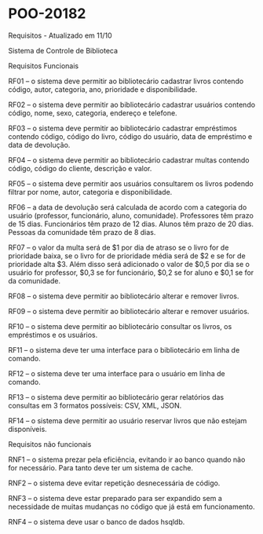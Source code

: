 # POO-20182
Requisitos - Atualizado em 11/10

Sistema de Controle de Biblioteca


Requisitos Funcionais


RF01 – o sistema deve permitir ao bibliotecário cadastrar livros contendo código, autor,
categoria, ano, prioridade e disponibilidade.


RF02 – o sistema deve permitir ao bibliotecário cadastrar usuários contendo código, nome,
sexo, categoria, endereço e telefone.


RF03 – o sistema deve permitir ao bibliotecário cadastrar empréstimos contendo código,
código do livro, código do usuário, data de empréstimo e data de devolução.


RF04 – o sistema deve permitir ao bibliotecário cadastrar multas contendo código, código do
cliente, descrição e valor.


RF05 – o sistema deve permitir aos usuários consultarem os livros podendo filtrar por nome,
autor, categoria e disponibilidade.


RF06 – a data de devolução será calculada de acordo com a categoria do usuário (professor,
funcionário, aluno, comunidade). Professores têm prazo de 15 dias. Funcionários têm prazo de
12 dias. Alunos têm prazo de 20 dias. Pessoas da comunidade têm prazo de 8 dias.


RF07 – o valor da multa será de $1 por dia de atraso se o livro for de prioridade baixa, se o livro
for de prioridade média será de $2 e se for de prioridade alta $3. Além disso será adicionado o
valor de $0,5 por dia se o usuário for professor, $0,3 se for funcionário, $0,2 se for aluno e $0,1
se for da comunidade.


RF08 – o sistema deve permitir ao bibliotecário alterar e remover livros.


RF09 – o sistema deve permitir ao bibliotecário alterar e remover usuários.


RF10 – o sistema deve permitir ao bibliotecário consultar os livros, os empréstimos e os
usuários.


RF11 – o sistema deve ter uma interface para o bibliotecário em linha de comando.


RF12 – o sistema deve ter uma interface para o usuário em linha de comando.


RF13 – o sistema deve permitir ao bibliotecário gerar relatórios das consultas em 3 formatos
possíveis: CSV, XML, JSON.


RF14 – o sistema deve permitir ao usuário reservar livros que não estejam disponíveis.


Requisitos não funcionais


RNF1 – o sistema prezar pela eficiência, evitando ir ao banco quando não for necessário. Para
tanto deve ter um sistema de cache.


RNF2 – o sistema deve evitar repetição desnecessária de código.


RNF3 – o sistema deve estar preparado para ser expandido sem a necessidade de muitas
mudanças no código que já está em funcionamento.


RNF4 – o sistema deve usar o banco de dados hsqldb.
